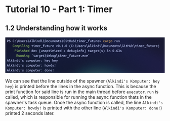 # Tutorial 10 - Part 1: Timer

## 1.2 Understanding how it works

![Print outside of spawner](img/outside_spawner_print.png)

We can see that the line outside of the spawner (`Alkindi's Komputer: hey hey`) is printed before the lines in the async function.
This is because the print function for said line is run in the main thread before `executor.run` is called,
which is responsible for running the async function thats in the spawner's task queue.
Once the async function is called, the line `Alkindi's Komputer: howdy!` is printed with the other line (`Alkindi's Komputer: done!`)
printed 2 seconds later.
